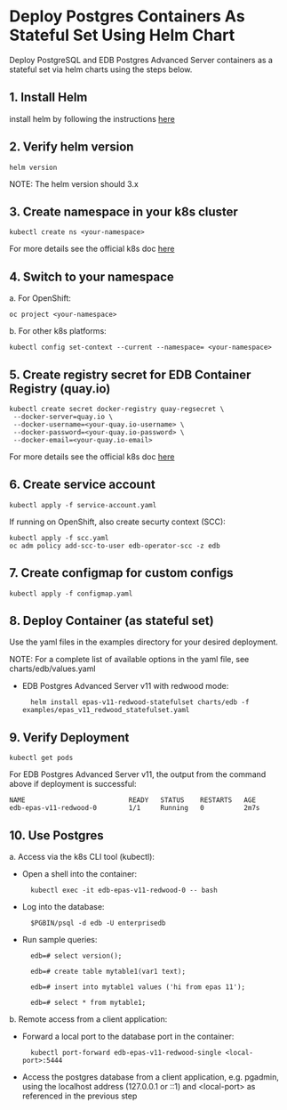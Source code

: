# Deploy Postgres Containers As Stateful Set Using Helm Chart
Deploy PostgreSQL and EDB Postgres Advanced Server containers as a stateful set via helm charts using the steps below. 

## 1. Install Helm
install helm by following the instructions [here](https://helm.sh/docs/intro/install/)


## 2. Verify helm version

    helm version
NOTE: The helm version should 3.x

## 3. Create namespace in your k8s cluster
    kubectl create ns <your-namespace>

For more details see the official k8s doc [here](https://kubernetes.io/docs/tasks/administer-cluster/namespaces/#creating-a-new-namespace)

## 4. Switch to your namespace
a. For OpenShift:

    oc project <your-namespace>
 
b. For other k8s platforms:

    kubectl config set-context --current --namespace= <your-namespace>
 

## 5. Create registry secret for EDB Container Registry (quay.io)
    kubectl create secret docker-registry quay-regsecret \
     --docker-server=quay.io \
 	 --docker-username=<your-quay.io-username> \
 	 --docker-password=<your-quay.io-password> \
 	 --docker-email=<your-quay.io-email>

For more details see the official k8s doc [here](https://kubernetes.io/docs/tasks/configure-pod-container/pull-image-private-registry/#create-a-secret-by-providing-credentials-on-the-command-line)

## 6. Create service account
    kubectl apply -f service-account.yaml


If running on OpenShift, also create securty context (SCC):

    kubectl apply -f scc.yaml
    oc adm policy add-scc-to-user edb-operator-scc -z edb

## 7. Create configmap for custom configs
    kubectl apply -f configmap.yaml

## 8. Deploy Container (as stateful set)
Use the yaml files in the examples directory for your desired deployment.

NOTE: For a complete list of available options in the yaml file, see charts/edb/values.yaml

- EDB Postgres Advanced Server v11 with redwood mode:

        helm install epas-v11-redwood-statefulset charts/edb -f examples/epas_v11_redwood_statefulset.yaml
 

## 9. Verify Deployment
    kubectl get pods

For EDB Postgres Advanced Server v11, the output from the command above if deployment is successful:

    NAME                          READY   STATUS    RESTARTS   AGE
    edb-epas-v11-redwood-0        1/1     Running   0          2m7s


## 10. Use Postgres

a. Access via the k8s CLI tool (kubectl):

- Open a shell into the container:

        kubectl exec -it edb-epas-v11-redwood-0 -- bash

- Log into the database:

        $PGBIN/psql -d edb -U enterprisedb

- Run sample queries:

        edb=# select version();

        edb=# create table mytable1(var1 text);

        edb=# insert into mytable1 values ('hi from epas 11');

        edb=# select * from mytable1;

b. Remote access from a client application:

- Forward a local port to the database port in the container:

        kubectl port-forward edb-epas-v11-redwood-single <local-port>:5444

- Access the postgres database from a client application, e.g. pgadmin, using the localhost address (127.0.0.1 or ::1) and \<local-port\> as referenced in the previous step
